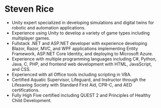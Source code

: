 # Steven Rice

- Unity expert specialized in developing simulations and digital twins for robotic and automation applications.
- Experience using Unity to develop a variety of game types including multiplayer games.
- Fullstack .NET and ASP.NET developer with experience developing Blazor, Razor, MVC, and WPF applications implementing Entity Framework, ASP.NET Core Identity, and deploying to Microsoft Azure.
- Experience with multiple programming languages including C#, Python, Java, C, PHP, and frontend web development with HTML, JavaScript, and CSS.
- Experienced with all Office tools including scripting in VBA.
- Certified Aquatic Supervisor, Lifeguard, and Instructor through the Lifesaving Society with Standard First Aid, CPR-C, and AED certifications.
- Fully High Five certified including QUEST 2 and Principles of Healthy Child Development.
